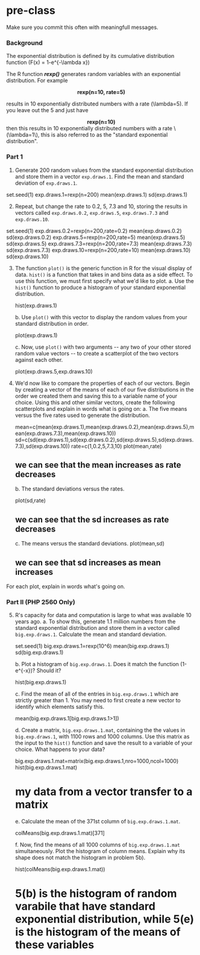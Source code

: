 # pre-class


Make sure you commit this often with meaningfull messages. 

### Background

The exponential distribution is defined by its cumulative distribution function
\(F(x) = 1-e^{-\lambda x}\)

The R function ***rexp()*** generates random variables with an exponential distribution. For example 
<center><strong>rexp(n=10, rate=5)</strong> </center>

results in 10 exponentially distributed numbers with a rate \(\lambda=5\). If you leave out the 5 and just have
<center><strong>rexp(n=10) </strong></center>
then this results in 10 exponentially distributed numbers with a rate \(\lambda=1\), this is also referred to as the "standard exponential distribution". 

### Part 1


1. Generate 200 random values from the standard exponential distribution and store them in a vector `exp.draws.1`.  Find the mean and standard deviation of `exp.draws.1`.

set.seed(1)
exp.draws.1=rexp(n=200)
mean(exp.draws.1)
sd(exp.draws.1)

2. Repeat, but change the rate to 0.2, 5, 7.3 and 10, storing the results in vectors called  `exp.draws.0.2`,  `exp.draws.5`,  `exp.draws.7.3` and  `exp.draws.10`. 

set.seed(1)
exp.draws.0.2=rexp(n=200,rate=0.2)
mean(exp.draws.0.2)
sd(exp.draws.0.2)
exp.draws.5=rexp(n=200,rate=5)
mean(exp.draws.5)
sd(exp.draws.5)
exp.draws.7.3=rexp(n=200,rate=7.3)
mean(exp.draws.7.3)
sd(exp.draws.7.3)
exp.draws.10=rexp(n=200,rate=10)
mean(exp.draws.10)
sd(exp.draws.10)

3. The function `plot()` is the generic function in R for the visual display of data. `hist()` is a function that takes in and bins data as a side effect. To use this function, we must first specify what we'd like to plot.
    a. Use the `hist()` function to produce a histogram of your standard exponential distribution. 
    
    hist(exp.draws.1)
    
    b. Use `plot()` with this vector to display the random values from your standard distribution in order.
    
    plot(exp.draws.1)

    c. Now, use `plot()` with two arguments -- any two of your other stored random value vectors -- to create a scatterplot of the two vectors against each other.

    plot(exp.draws.5,exp.draws.10)


4. We'd now like to compare the properties of each of our vectors. Begin by creating a vector of the means of each of our five distributions in the order we created them and saving this to a variable name of your choice. Using this and other similar vectors, create the following scatterplots and explain in words what is going on:
    a. The five means versus the five rates used to generate the distribution.
    
    mean=c(mean(exp.draws.1),mean(exp.draws.0.2),mean(exp.draws.5),mean(exp.draws.7.3),mean(exp.draws.10))
    sd=c(sd(exp.draws.1),sd(exp.draws.0.2),sd(exp.draws.5),sd(exp.draws.7.3),sd(exp.draws.10))
    rate=c(1,0.2,5,7.3,10)
    plot(mean,rate)
    ## we can see that the mean increases as rate decreases 
    
    b. The standard deviations versus the rates.
    
    plot(sd,rate)
    ## we can see that the sd increases as rate decreases

    
    c. The means versus the standard deviations.
    plot(mean,sd)
    ## we can see that sd increases as mean increases

For each plot, explain in words what's going on.

### Part II (PHP 2560 Only)


5. R's capacity for data and computation is large to what was available 10 years ago. 
    a. To show this, generate 1.1 million numbers from the standard exponential distribution and store them in a vector called `big.exp.draws.1`. Calculate the mean and standard deviation.
    
    set.seed(1)
    big.exp.draws.1=rexp(10^6)
    mean(big.exp.draws.1)
    sd(big.exp.draws.1)


    b. Plot a histogram of `big.exp.draws.1`.  Does it match the function \(1-e^{-x}\)?  Should it? 
    
    hist(big.exp.draws.1)

    
    c. Find the mean of all of the entries in `big.exp.draws.1` which are strictly greater than 1. You may need to first create a new vector to identify which elements satisfy this.
    
    mean(big.exp.draws.1[big.exp.draws.1>1])

    
    d. Create a matrix, `big.exp.draws.1.mat`, containing the the values in 
`big.exp.draws.1`, with 1100 rows and 1000 columns. Use this matrix as the input to the `hist()` function and save the result to a variable of your choice. What happens to your data?

    big.exp.draws.1.mat=matrix(big.exp.draws.1,nro=1000,ncol=1000)
    hist(big.exp.draws.1.mat)
    # my data from a vector transfer to a matrix
    
    e. Calculate the mean of the 371st column of `big.exp.draws.1.mat`.
    
    colMeans(big.exp.draws.1.mat)[371]

    
    f. Now, find the means of all 1000 columns of `big.exp.draws.1.mat` simultaneously. Plot the histogram of column means.  Explain why its shape does not match the histogram in problem 5b).
    
   hist(colMeans(big.exp.draws.1.mat))

   # 5(b) is the histogram of random varabile that have standard exponential distribution, while 5(e) is the histogram of the means of these variables 

   
